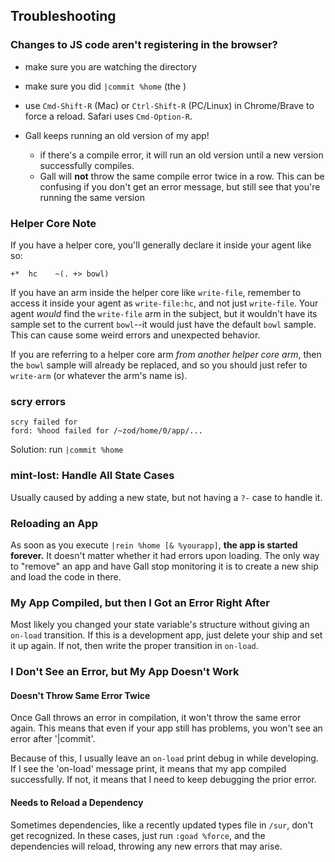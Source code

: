 
## Troubleshooting

### Changes to JS code aren't registering in the browser?
* make sure you are watching the directory
* make sure you did `|commit %home` (the )
* use `Cmd-Shift-R` (Mac) or `Ctrl-Shift-R` (PC/Linux) in Chrome/Brave to force a reload. Safari uses `Cmd-Option-R`.

* Gall keeps running an old version of my app!
  - if there's a compile error, it will run an old version until a new version successfully compiles. 
  - Gall will **not** throw the same compile error twice in a row. This can be confusing if you don't get an error message, but still see that you're running the same version

### Helper Core Note
If you have a helper core, you'll generally declare it inside your agent like so:
```
+*  hc    ~(. +> bowl)
```
If you have an arm inside the helper core like `write-file`, remember to access it inside your agent as `write-file:hc`, and not just `write-file`. Your agent *would* find the `write-file` arm in the subject, but it wouldn't have its sample set to the current `bowl`--it would just have the default `bowl` sample. This can cause some weird errors and unexpected behavior.

If you are referring to a helper core arm *from another helper core arm*, then the `bowl` sample will already be replaced, and so you should just refer to `write-arm` (or whatever the arm's name is).

### scry errors
```
scry failed for
ford: %hood failed for /~zod/home/0/app/...
```
Solution: run `|commit %home`

### mint-lost: Handle All State Cases
Usually caused by adding a new state, but not having a `?-` case to handle it.

### Reloading an App
As soon as you execute `|rein %home [& %yourapp]`, **the app is started forever.**  It doesn't matter whether it had errors upon loading. The only way to "remove" an app and have Gall stop monitoring it is to create a new ship and load the code in there.

### My App Compiled, but then I Got an Error Right After
Most likely you changed your state variable's structure without giving an `on-load` transition.  If this is a development app, just delete your ship and set it up again. If not, then write the proper transition in `on-load`.

### I Don't See an Error, but My App Doesn't Work

#### Doesn't Throw Same Error Twice
Once Gall throws an error in compilation, it won't throw the same error again.  This means that even if your app still has problems, you won't see an error after '|commit'.

Because of this, I usually leave an `on-load` print debug in while developing. If I see the 'on-load' message print, it means that my app compiled successfully. If not, it means that I need to keep debugging the prior error.

#### Needs to Reload a Dependency
Sometimes dependencies, like a recently updated types file in `/sur`, don't get recognized. In these cases, just run `:goad %force`, and the dependencies will reload, throwing any new errors that may arise.
